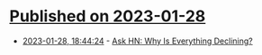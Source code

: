 # [Published on 2023-01-28](index.md)

* [2023-01-28, 18:44:24](https://news.ycombinator.com/item?id=34560255) - [Ask HN: Why Is Everything Declining?](https://news.ycombinator.com/item?id=34560255)
